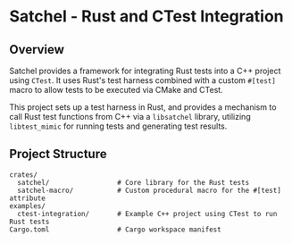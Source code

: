 # Satchel - Rust and CTest Integration

## Overview

Satchel provides a framework for integrating Rust tests into a C++ project using `CTest`. It uses Rust's test harness combined with a custom `#[test]` macro to allow tests to be executed via CMake and CTest.

This project sets up a test harness in Rust, and provides a mechanism to call Rust test functions from C++ via a `libsatchel` library, utilizing `libtest_mimic` for running tests and generating test results.

## Project Structure

```plaintext
crates/
  satchel/                 # Core library for the Rust tests
  satchel-macro/           # Custom procedural macro for the #[test] attribute
examples/
  ctest-integration/       # Example C++ project using CTest to run Rust tests
Cargo.toml                 # Cargo workspace manifest
```

